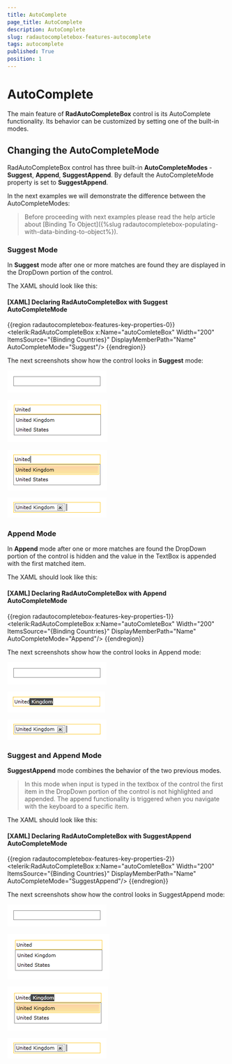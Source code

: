```yaml
---
title: AutoComplete
page_title: AutoComplete
description: AutoComplete
slug: radautocompletebox-features-autocomplete
tags: autocomplete
published: True
position: 1
---
```


# AutoComplete

The main feature of __RadAutoCompleteBox__ control is its AutoComplete functionality. Its behavior can be customized by setting one of the built-in modes.

## Changing the AutoCompleteMode

RadAutoCompleteBox control has three built-in __AutoCompleteModes__ - __Suggest__, __Append__, __SuggestAppend__. By default the AutoCompleteMode property is set to __SuggestAppend__.

In the next examples we will demonstrate the difference between the AutoCompleteModes:

>Before proceeding with next examples please read the help article about [Binding To Object]({%slug radautocompletebox-populating-with-data-binding-to-object%}).

### Suggest Mode

In __Suggest__ mode after one or more matches are found they are displayed in the DropDown portion of the control.

The XAML should look like this:

#### __[XAML] Declaring RadAutoCompleteBox with Suggest AutoCompleteMode__

{{region radautocompletebox-features-key-properties-0}}
	<telerik:RadAutoCompleteBox x:Name="autoComleteBox"  Width="200"
	                            ItemsSource="{Binding Countries}"
	                            DisplayMemberPath="Name" 
	                            AutoCompleteMode="Suggest"/>
{{endregion}}

The next screenshots show how the control looks in __Suggest__ mode:

![radautocompletebox-features-autocomplete-1](images/radautocompletebox-features-autocomplete-1.png)

![radautocompletebox-features-autocomplete-2](images/radautocompletebox-features-autocomplete-2.png)

![radautocompletebox-features-autocomplete-3](images/radautocompletebox-features-autocomplete-3.png)

![radautocompletebox-features-autocomplete-4](images/radautocompletebox-features-autocomplete-4.png)

### Append Mode

In __Append__ mode after one or more matches are found the DropDown portion of the control is hidden and the value in the TextBox is appended with the first matched item.

The XAML should look like this:

#### __[XAML] Declaring RadAutoCompleteBox with Append AutoCompleteMode__

{{region radautocompletebox-features-key-properties-1}}
	<telerik:RadAutoCompleteBox x:Name="autoComleteBox"  Width="200"
	                            ItemsSource="{Binding Countries}"
	                            DisplayMemberPath="Name" 
	                            AutoCompleteMode="Append"/>
{{endregion}}

The next screenshots show how the control looks in Append mode:

![radautocompletebox-features-autocomplete-1](images/radautocompletebox-features-autocomplete-1.png)

![radautocompletebox-features-autocomplete-7](images/radautocompletebox-features-autocomplete-7.png)

![radautocompletebox-features-autocomplete-4](images/radautocompletebox-features-autocomplete-4.png)

### Suggest and Append Mode

__SuggestAppend__ mode combines the behavior of the two previous modes.

>In this mode when input is typed in the textbox of the control the first item in the DropDown portion of the control is not highlighted and appended. The append functionality is triggered when you navigate with the keyboard to a specific item.

The XAML should look like this:

#### __[XAML] Declaring RadAutoCompleteBox with SuggestAppend AutoCompleteMode__

{{region radautocompletebox-features-key-properties-2}}
	<telerik:RadAutoCompleteBox x:Name="autoComleteBox"  Width="200"
	                            ItemsSource="{Binding Countries}"
	                            DisplayMemberPath="Name"
	                            AutoCompleteMode="SuggestAppend"/>
{{endregion}}

The next screenshots show how the control looks in SuggestAppend mode:

![radautocompletebox-features-autocomplete-1](images/radautocompletebox-features-autocomplete-1.png)

![radautocompletebox-features-autocomplete-5](images/radautocompletebox-features-autocomplete-5.png)

![radautocompletebox-features-autocomplete-6](images/radautocompletebox-features-autocomplete-6.png)

![radautocompletebox-features-autocomplete-4](images/radautocompletebox-features-autocomplete-4.png)
